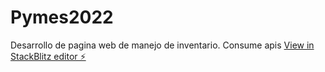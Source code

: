 # Pymes2022
Desarrollo de pagina web de manejo de inventario. Consume apis
[View in StackBlitz editor ⚡️](https://stackblitz.com/edit/2022-angular?file=package.json)
